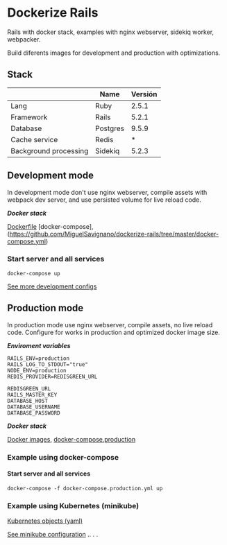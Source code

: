 # Dockerize Rails

Rails with docker stack, examples with nginx webserver, sidekiq worker, webpacker.

Build diferents images for development and production with optimizations.

## Stack

|                       | Name     | Versión |
| --------------------- | -------- | ------- |
| Lang                  | Ruby     | 2.5.1   |
| Framework             | Rails    | 5.2.1   |
| Database              | Postgres | 9.5.9   |
| Cache service         | Redis    | \*      |
| Background processing | Sidekiq  | 5.2.3   |

## Development mode

In development mode don't use nginx webserver, compile assets with webpack dev server, and use persisted volume for live reload code.

**_Docker stack_**

[Dockerfile](https://github.com/MiguelSavignano/dockerize-rails/tree/master/docker/development/Dockerfile)
[docker-compose],(https://github.com/MiguelSavignano/dockerize-rails/tree/master/docker-compose.yml)

### Start server and all services

```
docker-compose up
```

[See more development configs](https://github.com/MiguelSavignano/dockerize-rails/tree/master/docs/docker-development.md)

## Production mode

In production mode use nginx webserver, compile assets, no live reload code.
Configure for works in production and optimized docker image size.

**_Enviroment variables_**

```
RAILS_ENV=production
RAILS_LOG_TO_STDOUT="true"
NODE_ENV=production
REDIS_PROVIDER=REDISGREEN_URL

REDISGREEN_URL
RAILS_MASTER_KEY
DATABASE_HOST
DATABASE_USERNAME
DATABASE_PASSWORD
```

**_Docker stack_**

[Docker images](https://github.com/MiguelSavignano/dockerize-rails/tree/master/docker/production),
[docker-compose.production](https://github.com/MiguelSavignano/dockerize-rails/tree/master/docker-compose.production.yml)

### Example using docker-compose

#### Start server and all services

```
docker-compose -f docker-compose.production.yml up
```

### Example using Kubernetes (minikube)

[Kubernetes objects (yaml)](https://github.com/MiguelSavignano/dockerize-rails/tree/master/docker/kubernetes)

[See minikube configuration](https://github.com/MiguelSavignano/dockerize-rails/tree/master/docs/minikube.md)
..
.
.

